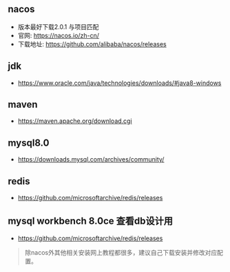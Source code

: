 ## nacos
- 版本最好下载2.0.1 与项目匹配
- 官网: https://nacos.io/zh-cn/
- 下载地址: https://github.com/alibaba/nacos/releases

## jdk

- https://www.oracle.com/java/technologies/downloads/#java8-windows

## maven

- https://maven.apache.org/download.cgi

## mysql8.0

- https://downloads.mysql.com/archives/community/

## redis

- https://github.com/microsoftarchive/redis/releases

## mysql workbench 8.0ce  查看db设计用

- https://github.com/microsoftarchive/redis/releases

> 除nacos外其他相关安装网上教程都很多，建议自己下载安装并修改对应配置。